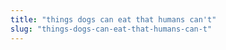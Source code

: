 ```yaml
---
title: "things dogs can eat that humans can't"
slug: "things-dogs-can-eat-that-humans-can-t"
---
```


